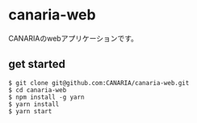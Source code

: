 # canaria-web

CANARIAのwebアプリケーションです。

## get started

```
$ git clone git@github.com:CANARIA/canaria-web.git
$ cd canaria-web
$ npm install -g yarn
$ yarn install
$ yarn start
```
